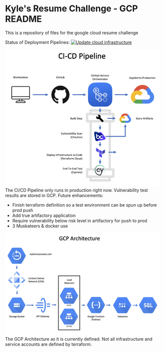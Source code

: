 # Kyle's Resume Challenge - GCP README

This is a repository of files for the google cloud resume challenge

Status of Deployment Pipelines:
[![Update cloud infrastructure](https://github.com/kchrzanowski3/gcpresumechallenge/actions/workflows/workflow.yml/badge.svg)](https://github.com/kchrzanowski3/gcpresumechallenge/actions/workflows/workflow.yml)


![CI/CD Pipeline](https://github.com/kchrzanowski3/gcpresumechallenge/blob/main/readme-images/pipeline.png?raw=true)
The CI/CD Pipeline only runs in production right now. Vulnerability test results are stored in GCP. 
Future enhancements:
- Finish terraform definition so a test environment can be spun up before prod push
- Add true artifactory application
- Require vulnerability below risk level in artifactory for push to prod 
- 3 Muskateers & docker use


![GCP Architecture](https://github.com/kchrzanowski3/gcpresumechallenge/blob/main/readme-images/architecture.png?raw=true)
The GCP Architecture as it is currently defined. Not all infrastructure and service accounts are defined by terraform. 
